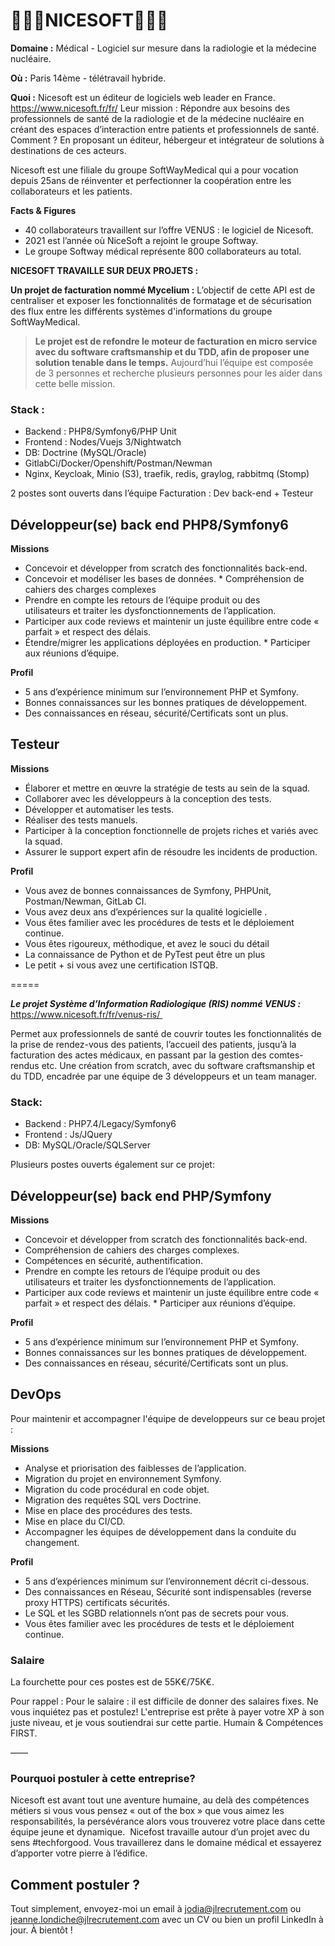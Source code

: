 # 👩🏻‍⚕️NICESOFT👨🏻‍🔬

**Domaine :** Médical - Logiciel sur mesure dans la radiologie et la médecine nucléaire. 

**Où :** Paris 14ème - télétravail hybride.

**Quoi :** Nicesoft est un éditeur de logiciels web leader en France.  https://www.nicesoft.fr/fr/
Leur mission : Répondre aux besoins des professionnels de santé de la radiologie et de la médecine nucléaire en créant des espaces d’interaction entre patients et professionnels de santé. Comment ? En proposant un éditeur, hébergeur et intégrateur de solutions à destinations de ces acteurs. 

Nicesoft est une filiale du groupe SoftWayMedical qui a pour vocation depuis 25ans de réinventer et perfectionner la coopération entre les collaborateurs et les patients. 

**Facts & Figures**

* 40 collaborateurs travaillent sur l’offre VENUS : le logiciel de Nicesoft.
* 2021 est l’année où NiceSoft a rejoint le groupe Softway. 
* Le groupe Softway médical représente 800 collaborateurs au total. 


**NICESOFT TRAVAILLE SUR DEUX PROJETS :** 

**Un projet de facturation nommé Mycelium :**
L’objectif de cette API est de centraliser et exposer les fonctionnalités de formatage et de sécurisation des flux entre les différents systèmes d'informations du groupe SoftWayMedical. 

> **Le projet est de refondre le moteur de facturation en micro service avec du software craftsmanship et du TDD, afin de proposer une solution tenable dans le temps.**
Aujourd’hui l’équipe est composée de 3 personnes et recherche plusieurs personnes pour les aider dans cette belle mission.

### Stack : 

* Backend : PHP8/Symfony6/PHP Unit
* Frontend : Nodes/Vuejs 3/Nightwatch
* DB: Doctrine (MySQL/Oracle)
* GitlabCi/Docker/Openshift/Postman/Newman
* Nginx, Keycloak, Minio (S3), traefik, redis, graylog, rabbitmq (Stomp)

2 postes sont ouverts dans l’équipe Facturation : Dev back-end + Testeur

## Développeur(se) back end PHP8/Symfony6

**Missions**

* Concevoir et développer from scratch des fonctionnalités back-end. 
* Concevoir et modéliser les bases de données. * Compréhension de cahiers des charges complexes
* Prendre en compte les retours de l’équipe produit ou des utilisateurs et traiter les dysfonctionnements de l’application.
* Participer aux code reviews et maintenir un juste équilibre entre code « parfait » et respect des délais.
* Étendre/migrer les applications déployées en production.
* Participer aux réunions d’équipe.

**Profil**

* 5 ans d’expérience minimum sur l’environnement PHP et Symfony.
* Bonnes connaissances sur les bonnes pratiques de développement.
* Des connaissances en réseau, sécurité/Certificats sont un plus.

## Testeur 

**Missions**

* Élaborer et mettre en œuvre la stratégie de tests au sein de la squad.
* Collaborer avec les développeurs à la conception des tests.
* Développer et automatiser les tests.
* Réaliser des tests manuels.
* Participer à la conception fonctionnelle de projets riches et variés avec la squad.
* Assurer le support expert afin de résoudre les incidents de production.

**Profil**

* Vous avez de bonnes connaissances de Symfony, PHPUnit, Postman/Newman, GitLab CI.
* Vous avez deux ans d’expériences sur la qualité logicielle .
* Vous êtes familier avec les procédures de tests et le déploiement continue.
* Vous êtes rigoureux, méthodique, et avez le souci du détail 
* La connaissance de Python et de PyTest peut être un plus 
* Le petit + si vous avez une certification ISTQB. 

=====

***Le projet Système d’Information Radiologique (RIS) nommé VENUS :***
https://www.nicesoft.fr/fr/venus-ris/ 

Permet aux professionnels de santé de couvrir toutes les fonctionnalités de la prise de rendez-vous des patients, l’accueil des patients, jusqu’à la facturation des actes médicaux, en passant par la gestion des comtes-rendus etc. 
Une création from scratch, avec du software craftsmanship et du TDD, encadrée par une équipe de 3 développeurs et un team manager. 

### Stack:

* Backend : PHP7.4/Legacy/Symfony6 
* Frontend : Js/JQuery
* DB: MySQL/Oracle/SQLServer

Plusieurs postes ouverts également sur ce projet:

## Développeur(se) back end PHP/Symfony

**Missions**

* Concevoir et développer from scratch des fonctionnalités back-end. 
* Compréhension de cahiers des charges complexes.
* Compétences en sécurité, authentification.
* Prendre en compte les retours de l’équipe produit ou des utilisateurs et traiter les dysfonctionnements de l’application.
* Participer aux code reviews et maintenir un juste équilibre entre code « parfait » et respect des délais.
* Participer aux réunions d’équipe.

**Profil**

* 5 ans d’expérience minimum sur l’environnement PHP et Symfony.
* Bonnes connaissances sur les bonnes pratiques de développement.
* Des connaissances en réseau, sécurité/Certificats sont un plus.

## DevOps

Pour maintenir et accompagner l'équipe de developpeurs sur ce beau projet : 

**Missions**

* Analyse et priorisation des faiblesses de l’application.
* Migration du projet en environnement Symfony.
* Migration du code procédural en code objet.
* Migration des requêtes SQL vers Doctrine.
* Mise en place des procédures des tests.
* Mise en place du CI/CD.
* Accompagner les équipes de développement dans la conduite du changement.

**Profil**

* 5 ans d’expériences minimum sur l’environnement décrit ci-dessous. 
* Des connaissances en Réseau, Sécurité sont indispensables (reverse proxy HTTPS) certificats sécurités.
* Le SQL et les SGBD relationnels n’ont pas de secrets pour vous.
* Vous êtes familier avec les procédures de tests et le déploiement continue.

### Salaire

La fourchette pour ces postes est de 55K€/75K€. 

Pour rappel : Pour le salaire : il est difficile de donner des salaires fixes. Ne vous inquiétez pas et postulez! L'entreprise est prête à payer votre XP à son juste niveau, et je vous soutiendrai sur cette partie. Humain & Compétences FIRST.

——

### Pourquoi postuler à cette entreprise?

Nicesoft est avant tout une aventure humaine, au delà des compétences métiers si vous vous  pensez « out of the box » que vous aimez les responsabilités, la persévérance alors vous trouverez votre place dans cette équipe jeune et dynamique. 
 Nicefost travaille autour d’un projet avec du sens #techforgood. Vous travaillerez dans le domaine médical et essayerez d’apporter votre pierre à l’édifice.

## Comment postuler ?

Tout simplement, envoyez-moi un email à jodia@jlrecrutement.com ou jeanne.londiche@jlrecrutement.com avec un CV ou bien un profil LinkedIn à jour. 
À bientôt !
